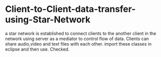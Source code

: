 # Client-to-Client-data-transfer-using-Star-Network
a star network is established to connect clients to the another client in the network using server as a mediator to control flow of data. Clients can share audio,video and text files with each other.
import these classes in eclipse and then use.
Checked.
